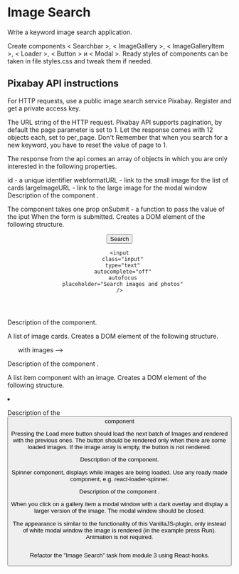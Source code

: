 # Image Search

Write a keyword image search application. 

Create components < Searchbar >, < ImageGallery >, < ImageGalleryItem >, < Loader >, < Button > и < Modal >. Ready styles of components can be taken in file styles.css and tweak them if needed.

## Pixabay API instructions

For HTTP requests, use a public image search service Pixabay. Register and get a private access key.

The URL string of the HTTP request.
Pixabay API supports pagination, by default the page parameter is set to 1. Let the response comes with 12 objects each, set to per_page. Don't Remember that when you search for a new keyword, you have to reset the value of page to 1.

The response from the api comes an array of objects in which you are only interested in the following properties.

id - a unique identifier
webformatURL - link to the small image for the list of cards
largeImageURL - link to the large image for the modal window
Description of the component <Searchbar>.​

The component takes one prop onSubmit - a function to pass the value of the iput When the form is submitted. Creates a DOM element of the following structure.

<header class="searchbar">
  <form class="form">
    <button type="submit" class="button">
      <span class="button-label">Search</span>
    </button>

    <input
      class="input"
      type="text"
      autocomplete="off"
      autofocus
      placeholder="Search images and photos"
    />
  </form>
</header>

Description of the <ImageGallery> component.​

A list of image cards. Creates a DOM element of the following structure.

<ul class="gallery">
  <! -- Set <li>
  with images -->
</ul>

Description of the component <ImageGalleryItem>.​

A list item component with an image. Creates a DOM element of the following structure.

<li class="gallery-item">
  <img src="" alt="" />
</li>

Description of the <Button> component​

Pressing the Load more button should load the next batch of Images and rendered with the previous ones. The button should be rendered only when there are some loaded images. If the image array is empty, the button is not rendered.

Description of the <Loader> component.​

Spinner component, displays while images are being loaded. Use any ready made component, e.g. react-loader-spinner.

Description of the component <Modal>.​

When you click on a gallery item a modal window with a dark overlay and display a larger version of the image. The modal window should be closed.

The appearance is similar to the functionality of this VanillaJS-plugin, only instead of white modal window the image is rendered (in the example press Run). Animation is not required.

<div class="overlay">
  <div class="modal">
    <img src="" alt="" />
  </div>
</div>

Refactor the "Image Search" task from module 3 using React-hooks.
